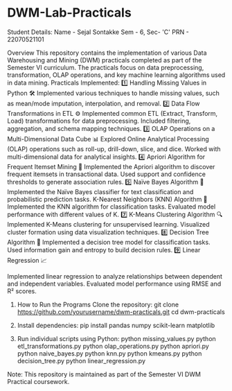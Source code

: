 # DWM-Lab-Practicals
Student Details:
Name - Sejal Sontakke
Sem - 6, Sec- 'C'
PRN - 22070521101

 Overview
This repository contains the implementation of various Data Warehousing and Mining (DWM) practicals completed as part of the Semester VI curriculum. The practicals focus on data preprocessing, transformation, OLAP operations, and key machine learning algorithms used in data mining.
Practicals Implemented:
1️⃣ Handling Missing Values in Python 🛠️
Implemented various techniques to handle missing values, such as mean/mode imputation, interpolation, and removal.
2️⃣ Data Flow Transformations in ETL ⚙️
Implemented common ETL (Extract, Transform, Load) transformations for data preprocessing.
Included filtering, aggregation, and schema mapping techniques.
3️⃣ OLAP Operations on a Multi-Dimensional Data Cube 📊
Explored Online Analytical Processing (OLAP) operations such as roll-up, drill-down, slice, and dice.
Worked with multi-dimensional data for analytical insights.
4️⃣ Apriori Algorithm for Frequent Itemset Mining 🛒
Implemented the Apriori algorithm to discover frequent itemsets in transactional data.
Used support and confidence thresholds to generate association rules.
5️⃣ Naïve Bayes Algorithm 🤖
Implemented the Naïve Bayes classifier for text classification and probabilistic prediction tasks.
 K-Nearest Neighbors (KNN) Algorithm 📌
Implemented the KNN algorithm for classification tasks.
Evaluated model performance with different values of K.
7️⃣ K-Means Clustering Algorithm 🔍
Implemented K-Means clustering for unsupervised learning.
Visualized cluster formation using data visualization techniques.
8️⃣ Decision Tree Algorithm 🌲
Implemented a decision tree model for classification tasks.
Used information gain and entropy to build decision rules.
9️⃣ Linear Regression 📈

Implemented linear regression to analyze relationships between dependent and independent variables.
Evaluated model performance using RMSE and R² scores.

1. How to Run the Programs
Clone the repository:
git clone https://github.com/yourusername/dwm-practicals.git
cd dwm-practicals

2. Install dependencies:
pip install pandas numpy scikit-learn matplotlib

3. Run individual scripts using Python:
python missing_values.py
python etl_transformations.py
python olap_operations.py
python apriori.py
python naive_bayes.py
python knn.py
python kmeans.py
python decision_tree.py
python linear_regression.py

Note:
This repository is maintained as part of the Semester VI DWM Practical coursework.
